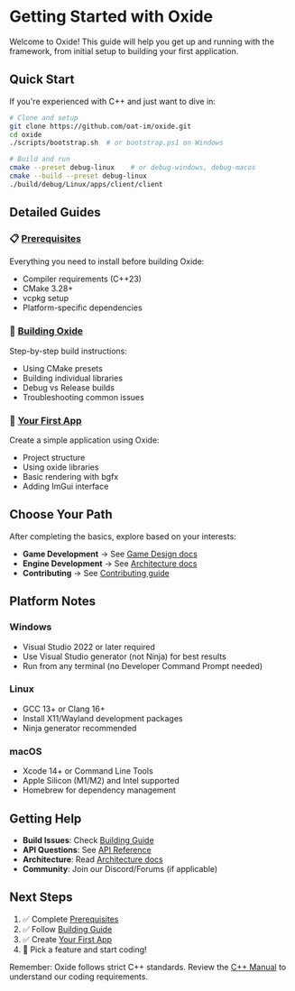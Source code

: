 # Getting Started with Oxide

Welcome to Oxide! This guide will help you get up and running with the framework, from initial setup to building your first application.

## Quick Start

If you're experienced with C++ and just want to dive in:

```bash
# Clone and setup
git clone https://github.com/oat-im/oxide.git
cd oxide
./scripts/bootstrap.sh  # or bootstrap.ps1 on Windows

# Build and run
cmake --preset debug-linux    # or debug-windows, debug-macos
cmake --build --preset debug-linux
./build/debug/Linux/apps/client/client
```

## Detailed Guides

### 📋 [Prerequisites](prerequisites.md)
Everything you need to install before building Oxide:
- Compiler requirements (C++23)
- CMake 3.28+
- vcpkg setup
- Platform-specific dependencies

### 🔨 [Building Oxide](building.md)
Step-by-step build instructions:
- Using CMake presets
- Building individual libraries
- Debug vs Release builds
- Troubleshooting common issues

### 🚀 [Your First App](first-app.md)
Create a simple application using Oxide:
- Project structure
- Using oxide libraries
- Basic rendering with bgfx
- Adding ImGui interface

## Choose Your Path

After completing the basics, explore based on your interests:

- **Game Development** → See [Game Design docs](../game-design/)
- **Engine Development** → See [Architecture docs](../architecture/)
- **Contributing** → See [Contributing guide](../contributing/)

## Platform Notes

### Windows
- Visual Studio 2022 or later required
- Use Visual Studio generator (not Ninja) for best results
- Run from any terminal (no Developer Command Prompt needed)

### Linux
- GCC 13+ or Clang 16+
- Install X11/Wayland development packages
- Ninja generator recommended

### macOS
- Xcode 14+ or Command Line Tools
- Apple Silicon (M1/M2) and Intel supported
- Homebrew for dependency management

## Getting Help

- **Build Issues**: Check [Building Guide](building.md#troubleshooting)
- **API Questions**: See [API Reference](../api/)
- **Architecture**: Read [Architecture docs](../architecture/)
- **Community**: Join our Discord/Forums (if applicable)

## Next Steps

1. ✅ Complete [Prerequisites](prerequisites.md)
2. ✅ Follow [Building Guide](building.md)
3. ✅ Create [Your First App](first-app.md)
4. 🎯 Pick a feature and start coding!

Remember: Oxide follows strict C++ standards. Review the [C++ Manual](../development/cpp-manual.md) to understand our coding requirements.